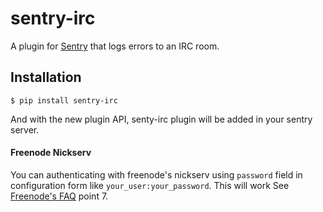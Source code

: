# sentry-irc

A plugin for [Sentry](https://www.getsentry.com/) that logs errors to an IRC room.

## Installation

`$ pip install sentry-irc`

And with the new plugin API, senty-irc plugin will be added in your sentry server.

#### Freenode Nickserv

You can authenticating with freenode's nickserv using `password` field in
configuration form like `your_user:your_password`. This will work See
[Freenode's FAQ](http://freenode.net/faq.shtml#nicksetup) point 7.

